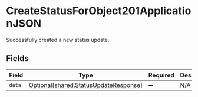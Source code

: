 # CreateStatusForObject201ApplicationJSON

Successfully created a new status update.


## Fields

| Field                                                                                | Type                                                                                 | Required                                                                             | Description                                                                          |
| ------------------------------------------------------------------------------------ | ------------------------------------------------------------------------------------ | ------------------------------------------------------------------------------------ | ------------------------------------------------------------------------------------ |
| `data`                                                                               | [Optional[shared.StatusUpdateResponse]](../../models/shared/statusupdateresponse.md) | :heavy_minus_sign:                                                                   | N/A                                                                                  |